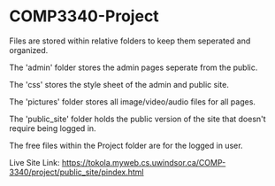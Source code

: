 # COMP3340-Project

Files are stored within relative folders to keep them seperated and organized.

The 'admin' folder stores the admin pages seperate from the public.

The 'css' stores the style sheet of the admin and public site.

The 'pictures' folder stores all image/video/audio files for all pages.

The 'public_site' folder holds the public version of the site that doesn't require being logged in.

The free files within the Project folder are for the logged in user.


Live Site Link: https://tokola.myweb.cs.uwindsor.ca/COMP-3340/project/public_site/pindex.html
